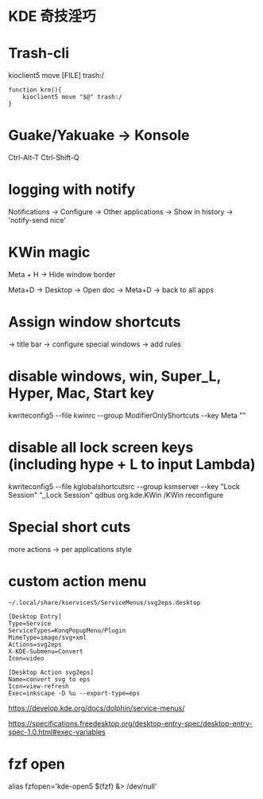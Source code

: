 # KDE 奇技淫巧

# Trash-cli

kioclient5 move [FILE] trash:/

```
function krm(){
    kioclient5 move "$@" trash:/
}
```

# Guake/Yakuake -> Konsole

Ctrl-Alt-T
Ctrl-Shift-Q

# logging with notify
Notifications -> Configure -> Other applications -> Show in history
-> 'notify-send nice'

# KWin magic

Meta + H -> Hide window border

Meta+D -> Desktop -> Open doc -> Meta+D -> back to all apps

# Assign window shortcuts

-> title bar -> configure special windows -> add rules

# disable windows, win, Super_L, Hyper, Mac, Start key
kwriteconfig5 --file kwinrc --group ModifierOnlyShortcuts --key Meta ""

# disable all lock screen keys (including hype + L to input Lambda)
kwriteconfig5 --file kglobalshortcutsrc --group ksmserver --key "Lock Session" ",,Lock Session"
qdbus org.kde.KWin /KWin reconfigure

# Special short cuts

more actions -> per applications style

# custom action menu

```
~/.local/share/kservices5/ServiceMenus/svg2eps.desktop

[Desktop Entry]
Type=Service
ServiceTypes=KonqPopupMenu/Plugin
MimeType=image/svg+xml
Actions=svg2eps
X-KDE-Submenu=Convert
Icon=video

[Desktop Action svg2eps]
Name=convert svg to eps
Icon=view-refresh
Exec=inkscape -D %u --export-type=eps
```

https://develop.kde.org/docs/dolphin/service-menus/

https://specifications.freedesktop.org/desktop-entry-spec/desktop-entry-spec-1.0.html#exec-variables


# fzf open
alias fzfopen='kde-open5 $(fzf) &> /dev/null'

